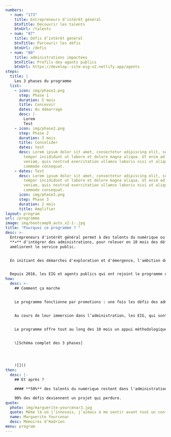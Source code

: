 ```yaml
---
numbers:
  - num: "173"
    title: Entrepreneurs d’intérêt général
    btnTitle: Découvrir les talents
    btnUrl: /talents
  - num: "87"
    title: Défis d’intérêt général
    btnTitle: Parcourir les défis
    btnUrl: /defis
  - num: "80"
    title: administrations impactées
    btnTitle: Profils des agents publics
    btnUrl: https://develop--site-eig-v2.netlify.app/agents
steps:
  title: |
    Les 3 phases du programme
  list:
    - icon: img/phase1.png
      step: Phase 1
      duration: 5 mois
      title: Concevoir
      dates: Au démarrage
      desc: |-
        Lorem
        Test
    - icon: img/phase2.png
      step: Phase 2
      duration: 3 mois
      title: Consolider
      dates: test
      desc: Lorem ipsum dolor sit amet, consectetur adipiscing elit, sed do eiusmod
        tempor incididunt ut labore et dolore magna aliqua. Ut enim ad minim
        veniam, quis nostrud exercitation ullamco laboris nisi ut aliquip ex ea
        commodo consequat.
    - dates: Test
      desc: Lorem ipsum dolor sit amet, consectetur adipiscing elit, sed do eiusmod
        tempor incididunt ut labore et dolore magna aliqua. Ut enim ad minim
        veniam, quis nostrud exercitation ullamco laboris nisi ut aliquip ex ea
        commodo consequat.
      icon: img/phase3.png
      step: Phase 3
      duration: 2 mois
      title: Amplifier
layout: program
url: /programme
image: img/bootcamp9_auto_x2-1-.jpg
title: "Pourquoi ce programme ? "
desc: >-
  Entrepreneurs d'intérêt général permet à des talents du numérique ou **«** EIG
  **»** d'intégrer des administrations, pour relever en 10 mois des défis qui
  améliorent le service public. 


  En initiant des démarches d'exploration et d'émergence, l'ambition du programme est de développer une administration plus entrepreneuriale, tant dans ses méthodes que sa culture de travail.


  Depuis 2016, les EIG et agents publics qui ont rejoint le programme ont eu des effets déterminants pour transformer les administrations et répondre aux attentes des citoyens.
how:
  desc: >-
    ## Comment ça marche


    Le programme fonctionne par promotions : une fois les défis des administrations sélectionnés par appel à projets, un appel à candidatures est organisé pour recruter les candidats - les EIG - qui rejoindront l’administration pendant 10 mois, en tant qu’agents contractuels. 


    Au cours de leur immersion dans l’administration, les EIG, qui sont en-dehors de la hiérarchie habituelle, sont amenés à proposer des modifications au défi envisagé initialement par les administrations d’accueil, et élaborent une feuille de route sur laquelle ils et elles itèrent avec les agents publics.


    Le programme offre tout au long des 10 mois un appui méthodologique et une expertise entrepreneuriale adaptée au contexte de l'administration. 


    \[Schéma complet des 3 phases]




    ![]()
then:
  desc: |-
    ## Et après ?

    #### **50%** des talents du numérique restent dans l'administration.

    90% des défis deviennent un projet qui perdure.
quote:
  photo: img/marguerite-yourcenar3.jpg
  quote: Même là où j’innovais, j’aimais à me sentir avant tout un continuateur.
  name: Marguerite Yourcenar
  desc: Mémoires d’Hadrien
menu: program
---
```

